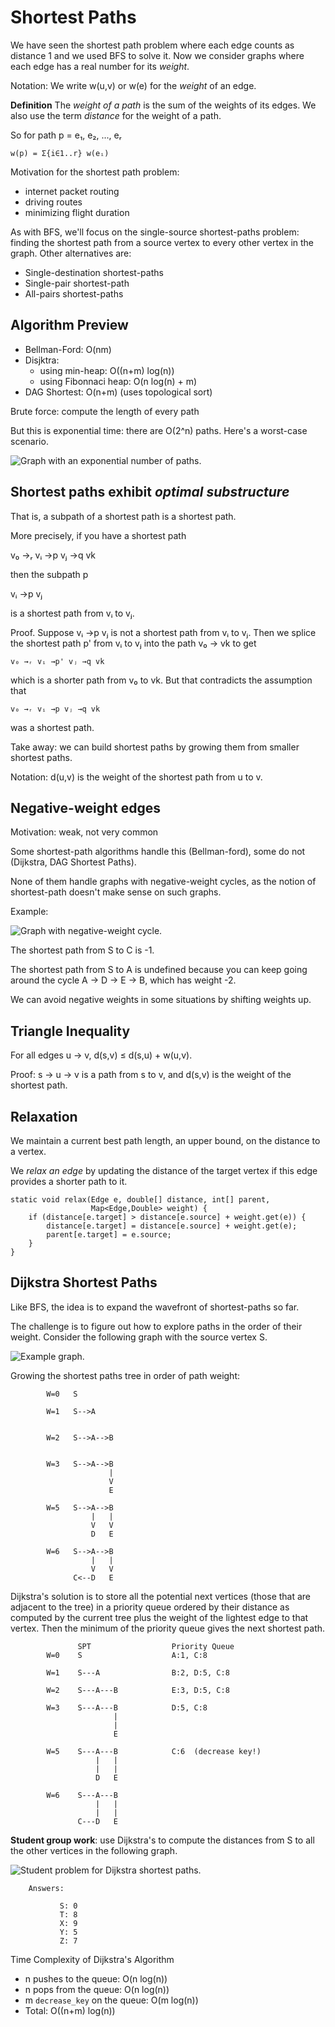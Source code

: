 # Shortest Paths

We have seen the shortest path problem where each edge counts as
distance 1 and we used BFS to solve it. Now we consider graphs where
each edge has a real number for its *weight*.

Notation: We write w(u,v) or w(e) for the *weight* of an edge.

**Definition** The *weight of a path* is the sum of the weights of its
edges.  We also use the term *distance* for the weight of a path.
  
So for path p = e₁, e₂, ..., eᵣ

    w(p) = Σ{i∈1..r} w(eᵢ)

Motivation for the shortest path problem:
- internet packet routing
- driving routes
- minimizing flight duration

As with BFS, we'll focus on the single-source shortest-paths problem:
finding the shortest path from a source vertex to every other vertex
in the graph. Other alternatives are:
  
- Single-destination shortest-paths
- Single-pair shortest-path
- All-pairs shortest-paths

## Algorithm Preview

- Bellman-Ford: O(nm)
- Disjktra: 
	* using min-heap: O((n+m) log(n))
	* using Fibonnaci heap: O(n log(n) + m)
- DAG Shortest: O(n+m)      (uses topological sort)

Brute force: compute the length of every path

But this is exponential time: there are O(2^n) paths.
Here's a worst-case scenario.

![**Graph with an exponential number of paths.**](./digraph11.png)


## Shortest paths exhibit *optimal substructure*

That is, a subpath of a shortest path is a shortest path.

More precisely, if you have a shortest path

v₀ →ᵣ vᵢ →p vⱼ →q vk

then the subpath p

vᵢ →p vⱼ

is a shortest path from vᵢ to vⱼ.

Proof. Suppose vᵢ →p vⱼ is not a shortest path from vᵢ to vⱼ.
Then we splice the shortest path p' from vᵢ to vⱼ into
the path v₀ → vk to get

    v₀ →ᵣ vᵢ →p' vⱼ →q vk

which is a shorter path from v₀ to vk.
But that contradicts the assumption that

    v₀ →ᵣ vᵢ →p vⱼ →q vk

was a shortest path.

Take away: we can build shortest paths by growing them from smaller
shortest paths.

Notation: d(u,v) is the weight of the shortest path from u to v.

##  Negative-weight edges

Motivation: weak, not very common
    
Some shortest-path algorithms handle this (Bellman-ford), some do not
(Dijkstra, DAG Shortest Paths).
      
None of them handle graphs with negative-weight cycles, as the notion
of shortest-path doesn't make sense on such graphs.
        
Example:
        
![**Graph with negative-weight cycle.**](./digraph12.png)

The shortest path from S to C is -1.

The shortest path from S to A is undefined because you can keep going
around the cycle A → D → E → B, which has weight -2.
      
We can avoid negative weights in some situations by shifting weights up.


## Triangle Inequality

For all edges u → v, d(s,v) ≤ d(s,u) + w(u,v).

Proof: s → u → v is a path from s to v, and d(s,v) is the weight of
the shortest path.


## Relaxation

We maintain a current best path length, an upper bound, on the
distance to a vertex.

We *relax an edge* by updating the distance of the target vertex if
this edge provides a shorter path to it.

```
static void relax(Edge e, double[] distance, int[] parent,
                  Map<Edge,Double> weight) {
    if (distance[e.target] > distance[e.source] + weight.get(e)) {
	    distance[e.target] = distance[e.source] + weight.get(e);
		parent[e.target] = e.source;
	}
}
```

## Dijkstra Shortest Paths

Like BFS, the idea is to expand the wavefront of shortest-paths so far.

The challenge is to figure out how to explore paths in the order of
their weight. Consider the following graph with the source vertex S.

![**Example graph.**](./digraph13.png)

Growing the shortest paths tree in order of path weight:

            W=0   S

            W=1   S-->A


            W=2   S-->A-->B


            W=3   S-->A-->B
                          |
                          V
                          E

            W=5   S-->A-->B
                      |   |
                      V   V
                      D   E

            W=6   S-->A-->B
                      |   |
                      V   V
                  C<--D   E

Dijkstra's solution is to store all the potential next vertices (those
that are adjacent to the tree) in a priority queue ordered by their
distance as computed by the current tree plus the weight of the
lightest edge to that vertex.  Then the minimum of the priority queue
gives the next shortest path.

                   SPT                  Priority Queue
            W=0    S                    A:1, C:8

            W=1    S---A                B:2, D:5, C:8

            W=2    S---A---B            E:3, D:5, C:8

            W=3    S---A---B            D:5, C:8
                           |
                           |
                           E

            W=5    S---A---B            C:6  (decrease key!)
                       |   |
                       |   |
                       D   E

            W=6    S---A---B
                       |   |
                       |   |
                   C---D   E

**Student group work**: use Dijkstra's to compute the distances from S
to all the other vertices in the following graph.

![**Student problem for Dijkstra shortest paths.**](./digraph14.png)

        Answers:
    
               S: 0
               T: 8
               X: 9
               Y: 5
               Z: 7


Time Complexity of Dijkstra's Algorithm

 * n pushes to the queue: O(n log(n))
 * n pops from the queue: O(n log(n))
 * m `decrease_key` on the queue: O(m log(n))
 * Total: O((n+m) log(n))
